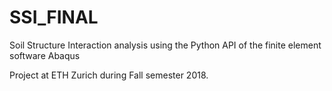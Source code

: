 # SSI_FINAL

Soil Structure Interaction analysis using the Python API of the finite element software Abaqus

Project at ETH Zurich during Fall semester 2018.
